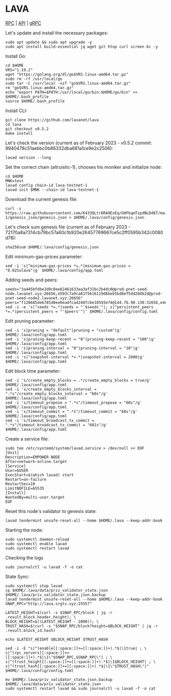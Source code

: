 # LAVA
[RPC](http://lava.srgts.xyz:25557) | [API](http://lava.srgts.xyz:5317) | [gRPC](http://lava.srgts.xyz:9590)

Let's update and install the necessary packages:
````
sudo apt update && sudo apt upgrade -y
sudo apt install build-essential jq wget git htop curl screen bc -y
````
Install Go:
````
cd $HOME
VRS="1.19.2"
wget "https://golang.org/dl/go$VRS.linux-amd64.tar.gz"
sudo rm -rf /usr/local/go
sudo tar -C /usr/local -xzf "go$VRS.linux-amd64.tar.gz"
rm "go$VRS.linux-amd64.tar.gz"
echo "export PATH=$PATH:/usr/local/go/bin:$HOME/go/bin" >> $HOME/.bash_profile
source $HOME/.bash_profile
````
Install CLI:
````
git clone https://github.com/lavanet/lava
cd lava
git checkout v0.5.2
make install
````
Let's check the version (current as of February 2023 - v0.5.2 commit: 9940478c51aebbc0b86332dba681a1ce9e2c2506):
````
lavad version --long
````
Set the correct chain (altruistic-1), chooses his moniker and initialize node:
````
cd $HOME
MNK=test
lavad config chain-id lava-testnet-1
lavad init $MNK --chain-id lava-testnet-1
````
Download the current genesis file:
````
curl -s https://raw.githubusercontent.com/K433QLtr6RA9ExEq/GHFkqmTzpdNLDd6T/main/testnet-1/genesis_json/genesis.json > $HOME/.lava/config/genesis.json
````
Let's check sum genesis file (current as of February 2023 - 72170a8a7314cb79bc57a60c1b920e26457769667ce5c2ff0595b342c0080d78):
````
sha256sum $HOME/.lava/config/genesis.json
````
Edit minimum-gas-prices parameter:
````
sed -i 's|^minimum-gas-prices *=.*|minimum-gas-prices = "0.025ulava"|g' $HOME/.lava/config/app.toml
````
Adding seeds and peers:
````
seeds="3a445bfdbe2d0c8ee82461633aa3af31bc2b4dc0@prod-pnet-seed-node.lavanet.xyz:26656,e593c7a9ca61f5616119d6beb5bd8ef5dd28d62d@prod-pnet-seed-node2.lavanet.xyz:26656"
peers="f120685de6785d8ee0eadfca42407c6e10593e74@144.76.90.130:32656,e4ebf07ed08ff8ee26a9a903d63ad34d1f59393e@95.217.35.186:56656,0561fed6e88f2167979e379436529861527d859d@65.109.92.148:61256,e4c705abed2f76830652799d2eb386a9b876daff@168.119.52.60:26656,d3a466c4892943059b6b361e63eb0665ead5c574@147.135.222.170:5567"
sed -i -e 's|^seeds *=.*|seeds = "'$seeds'"|; s|^persistent_peers *=.*|persistent_peers = "'$peers'"|' $HOME/.lava/config/config.toml
````
Edit pruning parameter:
````
sed -i 's|pruning = "default"|pruning = "custom"|g' $HOME/.lava/config/app.toml
sed -i 's|pruning-keep-recent = "0"|pruning-keep-recent = "100"|g' $HOME/.lava/config/app.toml
sed -i 's|pruning-interval = "0"|pruning-interval = "10"|g' $HOME/.lava/config/app.toml
sed -i 's|^snapshot-interval *=.*|snapshot-interval = 2000|g' $HOME/.lava/config/app.toml
````
Edit block time parameter:
````
sed -i 's/create_empty_blocks = .*/create_empty_blocks = true/g' $HOME/.lava/config/app.toml
sed -i 's/create_empty_blocks_interval = ".*s"/create_empty_blocks_interval = "60s"/g' $HOME/.lava/config/app.toml
sed -i 's/timeout_propose = ".*s"/timeout_propose = "60s"/g' $HOME/.lava/config/app.toml
sed -i 's/timeout_commit = ".*s"/timeout_commit = "60s"/g' $HOME/.lava/config/app.toml
sed -i 's/timeout_broadcast_tx_commit = ".*s"/timeout_broadcast_tx_commit = "601s"/g' $HOME/.lava/config/app.toml
````
Create a service file:
````
sudo tee /etc/systemd/system/lavad.service > /dev/null << EOF
[Unit]
Description=EMPOWER NODE
After=network-online.target
[Service]
User=$USER
ExecStart=$(which lavad) start
Restart=on-failure
RestartSec=10
LimitNOFILE=65535
[Install]
WantedBy=multi-user.target
EOF
````
Reset this node's validator to genesis state:
````
lavad tendermint unsafe-reset-all --home $HOME/.lava --keep-addr-book
````
Starting the node:
````
sudo systemctl daemon-reload
sudo systemctl enable lavad
sudo systemctl restart lavad
````
Checking the logs
````
sudo journalctl -u lavad -f -o cat
````
State Sync:
````
sudo systemctl stop lavad
cp $HOME/.lava/data/priv_validator_state.json $HOME/.lava/priv_validator_state.json.backup
lavad tendermint unsafe-reset-all --home $HOME/.lava --keep-addr-book
SNAP_RPC="http://lava.srgts.xyz:25557"

LATEST_HEIGHT=$(curl -s $SNAP_RPC/block | jq -r .result.block.header.height); \
BLOCK_HEIGHT=$((LATEST_HEIGHT - 2000)); \
TRUST_HASH=$(curl -s "$SNAP_RPC/block?height=$BLOCK_HEIGHT" | jq -r .result.block_id.hash)

echo $LATEST_HEIGHT $BLOCK_HEIGHT $TRUST_HASH

sed -i -E "s|^(enable[[:space:]]+=[[:space:]]+).*$|\1true| ; \
s|^(rpc_servers[[:space:]]+=[[:space:]]+).*$|\1\"$SNAP_RPC,$SNAP_RPC\"| ; \
s|^(trust_height[[:space:]]+=[[:space:]]+).*$|\1$BLOCK_HEIGHT| ; \
s|^(trust_hash[[:space:]]+=[[:space:]]+).*$|\1\"$TRUST_HASH\"|" $HOME/.lava/config/config.toml

mv $HOME/.lava/priv_validator_state.json.backup $HOME/.lava/data/priv_validator_state.json
sudo systemctl restart lavad && sudo journalctl -u lavad -f -o cat
````
